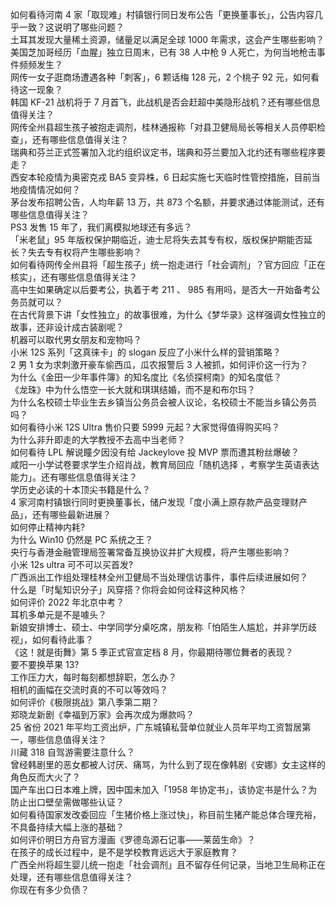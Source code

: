 如何看待河南 4 家「取现难」村镇银行同日发布公告「更换董事长」，公告内容几乎一致？这说明了哪些问题？  
土耳其发现大量稀土资源，储量足以满足全球 1000 年需求，这会产生哪些影响？  
美国芝加哥经历「血腥」独立日周末，已有 38 人中枪 9 人死亡，为何当地枪击事件频频发生？  
网传一女子逛商场遭遇各种「刺客」，6 颗话梅 128 元，2 个桃子 92 元，如何看待这一现象？  
韩国 KF-21 战机将于 7 月首飞，此战机是否会赶超中美隐形战机？还有哪些信息值得关注？  
网传全州县超生孩子被抱走调剂，桂林通报称「对县卫健局局长等相关人员停职检查」，还有哪些信息值得关注？  
瑞典和芬兰正式签署加入北约组织议定书，瑞典和芬兰要加入北约还有哪些程序要走？  
西安本轮疫情为奥密克戎 BA5 变异株，6 日起实施七天临时性管控措施，目前当地疫情情况如何？  
茅台发布招聘公告，人均年薪 13 万，共 873 个名额，并要求通过体能测试，还有哪些信息值得关注？  
PS3 发售 15 年了，我们离模拟地球还有多远？  
「米老鼠」95 年版权保护期临近，迪士尼将失去其专有权，版权保护期能否延长？失去专有权将产生哪些影响？  
如何看待网传全州县将「超生孩子」统一抱走进行「社会调剂」？官方回应「正在核实」，还有哪些信息值得关注？  
高中生如果确定以后要考公，执着于考 211 、 985 有用吗，是否大一开始备考公务员就可以？  
在古代背景下讲「女性独立」的故事很难，为什么《梦华录》这样强调女性独立的故事，还非设计成古装剧呢？  
机器可以取代男女朋友和宠物吗？  
小米 12S 系列「这真徕卡」的 slogan 反应了小米什么样的营销策略？  
2 男 1 女为求刺激开豪车偷西瓜，瓜农报警后 3 人被抓，如何评价这一行为？  
为什么《金田一少年事件簿》的知名度比《名侦探柯南》的知名度低？  
《龙珠》中为什么悟空一长大就和琪琪结婚，而不是和布尔玛？  
为什么名校硕士毕业生去乡镇当公务员会被人议论，名校硕士不能当乡镇公务员吗？  
如何看待小米 12S Ultra 售价只要 5999 元起？大家觉得值得购买吗？  
为什么非升即走的大学教授不去高中当老师？  
如何看待 LPL 解说瞳夕因没有给 Jackeylove 投 MVP 票而遭其粉丝爆破？  
咸阳一小学试卷要求学生介绍肖战，教育局回应「随机选择 ，考察学生英语表达能力」。还有哪些信息值得关注？  
学历史必读的十本顶尖书籍是什么？  
4 家河南村镇银行同时更换董事长，储户发现「度小满上原存款产品变理财产品」，还有哪些最新进展？  
如何停止精神内耗?  
为什么 Win10 仍然是 PC 系统之王？  
央行与香港金融管理局签署常备互换协议并扩大规模，将产生哪些影响？  
小米 12s ultra 可不可以买首发?  
广西派出工作组处理桂林全州卫健局不当处理信访事件，事件后续进展如何？  
什么是「时髦知识分子」风穿搭？你将会如何诠释这种风格？  
如何评价 2022 年北京中考？  
耳机多单元是不是噱头？  
新娘安排博士、硕士、中学同学分桌吃席，朋友称「怕陌生人尴尬，并非学历歧视」，如何看待此事？  
《这！就是街舞》第 5 季正式官宣定档 8 月，你最期待哪位舞者的表现？  
要不要换苹果 13?  
工作压力大，每时每刻都想辞职，怎么办？  
相机的画幅在交流时真的不可以等效吗？  
如何评价《极限挑战》第八季第二期？  
郑晓龙新剧《幸福到万家》会再次成为爆款吗？  
25 省份 2021 年平均工资出炉，广东城镇私营单位就业人员年平均工资暂居第一，哪些信息值得关注？  
川藏 318 自驾游需要注意什么？  
曾经韩剧里的恶女都被人讨厌、痛骂，为什么到了现在像韩剧《安娜》女主这样的角色反而大火了？  
国产车出口日本难上牌，因中国未加入「1958 年协定书」，该协定书是什么？为防止出口壁垒需做哪些认证？  
如何看待国家发改委回应「生猪价格上涨过快」，称目前生猪产能总体合理充裕，不具备持续大幅上涨的基础？  
如何评价明日方舟官方漫画《罗德岛源石记事——莱茵生命》？  
在孩子的成长过程中，是不是学校教育远远大于家庭教育？  
广西全州将超生婴儿统一抱走「社会调剂」且不留存任何记录，当地卫生局称正在处理，还有哪些信息值得关注？  
你现在有多少负债？  
